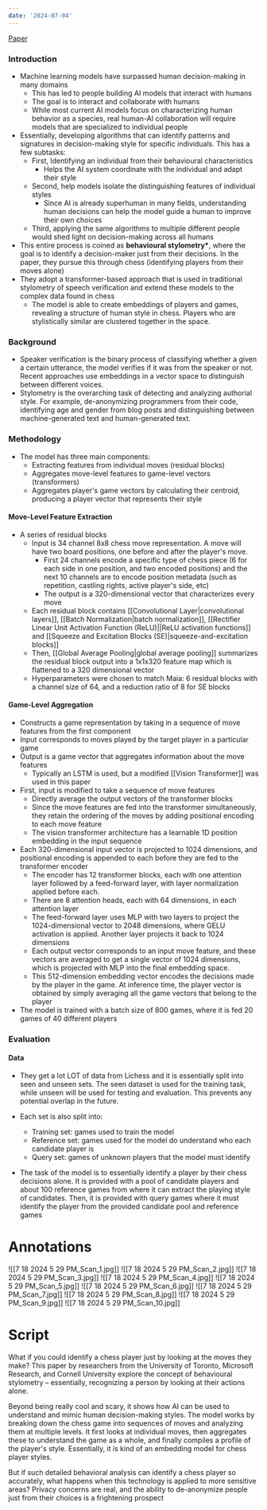 ```yaml
---
date: '2024-07-04'
---
```

[Paper](https://papers.nips.cc/paper/2021/file/ccf8111910291ba472b385e9c5f59099-Paper.pdf)

### Introduction
- Machine learning models have surpassed human decision-making in many domains
  - This has led to people building AI models that interact with humans
  - The goal is to interact and collaborate with humans
  - While most current AI models focus on characterizing human behavior as a species, real human-AI collaboration will require models that are specialized to individual people
- Essentially, developing algorithms that can identify patterns and signatures in decision-making style for specific individuals. This has a few subtasks:
  - First, Identifying an individual from their behavioural characteristics
    - Helps the AI system coordinate with the individual and adapt their style
  - Second, help models isolate the distinguishing features of individual styles
    - Since AI is already superhuman in many fields, understanding human decisions can help the model guide a human to improve their own choices
  - Third, applying the same algorithms to multiple different people would shed light on decision-making across all humans
- This entire process is coined as **behavioural stylometry\***, where the goal is to identify a decision-maker just from their decisions. In the paper, they pursue this through chess (identifying players from their moves alone)
- They adopt a transformer-based approach that is used in traditional stylometry of speech verification and extend these models to the complex data found in chess
  - The model is able to create embeddings of players and games, revealing a structure of human style in chess. Players who are stylistically similar are clustered together in the space.

### Background
- Speaker verification is the binary process of classifying whether a given a certain utterance, the model verifies if it was from the speaker or not. Recent approaches use embeddings in a vector space to distinguish between different voices.
- Stylometry is the overarching task of detecting and analyzing authorial style. For example, de-anonymizing programmers from their code, identifying age and gender from blog posts and distinguishing between machine-generated text and human-generated text.

### Methodology
- The model has three main components:
	- Extracting features from individual moves (residual blocks)
	- Aggregates move-level features to game-level vectors (transformers)
	- Aggregates player's game vectors by calculating their centroid, producing a player vector that represents their style
#### Move-Level Feature Extraction
- A series of residual blocks
	- Input is 34 channel 8x8 chess move representation. A move will have two board positions, one before and after the player's move.
		- First 24 channels encode a specific type of chess piece (6 for each side in one position, and two encoded positions) and the next 10 channels are to encode position metadata (such as repetition, castling rights, active player's side, etc)
		- The output is a 320-dimensional vector that characterizes every move
	- Each residual block contains [[Convolutional Layer|convolutional layers]], [[Batch Normalization|batch normalization]], [[Rectifier Linear Unit Activation Function (ReLU)||ReLU activation functions]] and [[Squeeze and Excitation Blocks (SE)|squeeze-and-excitation blocks]]
	- Then, [[Global Average Pooling|global average pooling]] summarizes the residual block output into a 1x1x320 feature map  which is flattened to a 320 dimensional vector
	- Hyperparameters were chosen to match Maia: 6 residual blocks with a channel size of 64, and a reduction ratio of 8 for SE blocks
#### Game-Level Aggregation
- Constructs a game representation by taking in a sequence of move features from the first component
- Input corresponds to moves played by the target player in a particular game
- Output is a game vector that aggregates information about the move features
	- Typically an LSTM is used, but a modified [[Vision Transformer]] was used in this paper
- First, input is modified to take a sequence of move features
	- Directly average the output vectors of the transformer blocks
	- Since the move features are fed into the transformer simultaneously, they retain the ordering of the moves by adding positional encoding to each move feature
	- The vision transformer architecture has a learnable 1D position embedding in the input sequence
- Each 320-dimensional input vector is projected to 1024 dimensions, and positional encoding is appended to each before they are fed to the transformer encoder
	- The encoder has 12 transformer blocks, each with one attention layer followed by a feed-forward layer, with layer normalization applied before each.
	- There are 8 attention heads, each with 64 dimensions, in each attention layer
	- The feed-forward layer uses MLP with two layers to project the 1024-dimensional vector to 2048 dimensions, where GELU activation is applied. Another layer projects it back to 1024 dimensions
	- Each output vector corresponds to an input move feature, and these vectors are averaged to get a single vector of 1024 dimensions, which is projected with MLP into the final embedding space.
	- This 512-dimension embedding vector encodes the decisions made by the player in the game. At inference time, the player vector is obtained by simply averaging all the game vectors that belong to the player
- The model is trained with a batch size of 800 games, where it is fed 20 games of 40 different players

### Evaluation
#### Data
- They get a lot LOT of data from Lichess and it is essentially split into seen and unseen sets. The seen dataset is used for the training task, while unseen will be used for testing and evaluation. This prevents any potential overlap in the future.
- Each set is also split into:
	- Training set: games used to train the model
	- Reference set: games used for the model do understand who each candidate player is
	- Query set: games of unknown players that the model must identify

- The task of the model is to essentially identify a player by their chess decisions alone. It is provided with a pool of candidate players and about 100 reference games from where it can extract the playing style of candidates. Then, it is provided with query games where it must identify the player from the provided candidate pool and reference games

# Annotations
![[7 18 2024 5 29 PM_Scan_1.jpg]]
![[7 18 2024 5 29 PM_Scan_2.jpg]]
![[7 18 2024 5 29 PM_Scan_3.jpg]]
![[7 18 2024 5 29 PM_Scan_4.jpg]]
![[7 18 2024 5 29 PM_Scan_5.jpg]]
![[7 18 2024 5 29 PM_Scan_6.jpg]]
![[7 18 2024 5 29 PM_Scan_7.jpg]]
![[7 18 2024 5 29 PM_Scan_8.jpg]]
![[7 18 2024 5 29 PM_Scan_9.jpg]]
![[7 18 2024 5 29 PM_Scan_10.jpg]]
# Script
What if you could identify a chess player just by looking at the moves they make? This paper by researchers from the University of Toronto, Microsoft Research, and Cornell University explore the concept of behavioural stylometry – essentially, recognizing a person by looking at their actions alone.

Beyond being really cool and scary, it shows how AI can be used to understand and mimic human decision-making styles. The model works by breaking down the chess game into sequences of moves and analyzing them at multiple levels. It first looks at individual moves, then aggregates these to understand the game as a whole, and finally compiles a profile of the player's style. Essentially, it is kind of an embedding model for chess player styles.

But if such detailed behavioral analysis can identify a chess player so accurately, what happens when this technology is applied to more sensitive areas? Privacy concerns are real, and the ability to de-anonymize people just from their choices is a frightening prospect